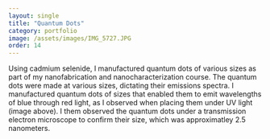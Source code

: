 ```yaml
---
layout: single
title: "Quantum Dots"
category: portfolio
image: /assets/images/IMG_5727.JPG
order: 14
---
```


Using cadmium selenide, I manufactured quantum dots of various sizes as part of my nanofabrication and nanocharacterization course. The quantum dots were made at various sizes, dictating their emissions spectra. I manufactured quantum dots of sizes that enabled them to emit wavelengths of blue through red light, as I observed when placing them under UV light (image above). I them observed the quantum dots under a transmission electron microscope to confirm their size, which was approximatley 2.5 nanometers.